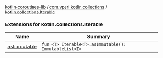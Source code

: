 [kotlin-coroutines-lib](../../index.md) / [com.vperi.kotlin.collections](../index.md) / [kotlin.collections.Iterable](./index.md)

### Extensions for kotlin.collections.Iterable

| Name | Summary |
|---|---|
| [asImmutable](as-immutable.md) | `fun <T> `[`Iterable`](https://kotlinlang.org/api/latest/jvm/stdlib/kotlin.collections/-iterable/index.html)`<`[`T`](as-immutable.md#T)`>.asImmutable(): ImmutableList<`[`T`](as-immutable.md#T)`>` |
